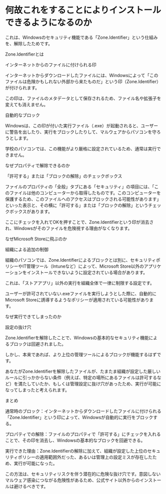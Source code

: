 # 何故これをすることによりインストールできるようになるのか
これは、Windowsのセキュリティ機能である「Zone.Identifier」という仕組みを、解除したためです。 

Zone.Identifierとは

インターネットからのファイルに付けられる印

インターネットからダウンロードしたファイルには、Windowsによって「このファイルは危険かもしれない外部から来たものだ」という印（Zone.Identifier）が付けられます。

この印は、ファイルのメタデータとして保存されるため、ファイル名や拡張子を変えても消えません。

自動的なブロック

Windowsは、この印が付いた実行ファイル（.exe）が起動されると、ユーザーに警告を出したり、実行をブロックしたりして、マルウェアからパソコンを守ろうとします。

学校のパソコンでは、この機能がより厳格に設定されているため、通常は実行できません。

なぜプロパティで解除できるのか

「許可する」または「ブロックの解除」のチェックボックス

ファイルのプロパティの「全般」タブにある「セキュリティ」の項目には、「このファイルは他のコンピューターから取得したものです。このコンピューターを保護するため、このファイルへのアクセスはブロックされる可能性があります」といった表示と、その横に「許可する」または「ブロックの解除」というチェックボックスがあります。

ここにチェックを入れてOKを押すことで、Zone.Identifierという印が消去され、Windowsがそのファイルを危険視する理由がなくなります。 

なぜMicrosoft Storeに飛ぶのか

組織による追加の制御

組織のパソコンでは、Zone.Identifierによるブロックとは別に、セキュリティポリシーやIT管理ツール（Intuneなど）によって、Microsoft Store以外のアプリケーションをインストールできないように設定されている場合があります。

これは、「ストアアプリ」以外の実行を組織全体で一律に制限する設定です。

ユーザーが許可されていない.exeファイルを実行しようとした際に、自動的にMicrosoft Storeに誘導するようなポリシーが適用されている可能性があります。 

なぜ実行できてしまったのか

設定の抜け穴

Zone.Identifierを解除したことで、Windowsの基本的なセキュリティ機能によるブロックは回避されました。

しかし、本来であれば、より上位の管理ツールによるブロックが機能するはずです。

あなたがZone.Identifierを解除したファイルが、たまたま組織が設定した厳しいルールに引っかからない条件（例えば、特定の場所にあるファイルは許可するなど）を満たしていたか、もしくは管理設定に抜け穴があったため、実行が可能になってしまったと考えられます。

まとめ

通常時のブロック：インターネットからダウンロードしたファイルに付けられる「Zone.Identifier」という印によって、Windowsが自動的に実行をブロックする。

プロパティでの解除：ファイルのプロパティで「許可する」にチェックを入れることで、その印を消去し、Windowsの基本的なブロックを回避できる。

実行できた理由：Zone.Identifierの解除に加えて、組織が設定した上位のセキュリティポリシーの適用範囲外だった、あるいは管理上の設定ミスが存在したため、実行が可能になった。 

この方法は、セキュリティリスクを伴う潜在的に危険な抜け穴です。意図しないマルウェア感染につながる危険性があるため、公式サイト以外からのインストールは避けるべきです。
